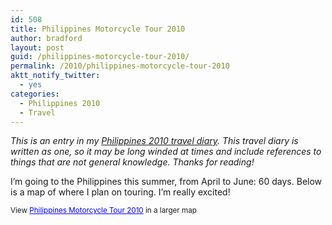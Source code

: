 ```yaml
---
id: 508
title: Philippines Motorcycle Tour 2010
author: bradford
layout: post
guid: /philippines-motorcycle-tour-2010/
permalink: /2010/philippines-motorcycle-tour-2010
aktt_notify_twitter:
  - yes
categories:
  - Philippines 2010
  - Travel
---
```

*This is an entry in my *[*Philippines 2010 travel diary*][1]*. This travel diary is written as one, so it may be long winded at times and include references to things that are not general knowledge. Thanks for reading!*

I’m going to the Philippines this summer, from April to June: 60 days. Below is a map of where I plan on touring. I’m really excited!

  
<small>View <a style="color: #0000ff; text-align: left;" href="https://maps.google.com/maps/ms?msa=0&msid=201567053413879393611.00048dcec869a3dc37ced&hl=en&ie=UTF8&t=m&ll=9.492408,124.343262&spn=7.579749,9.338379&z=6&source=embed">Philippines Motorcycle Tour 2010</a> in a larger map</small>

 [1]: /category/travel/philippines-2010/